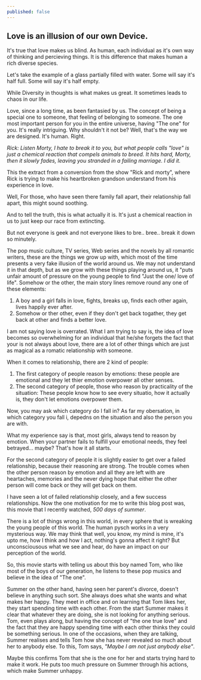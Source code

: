 ```yaml
---
published: false
---
```

## Love is an illusion of our own Device.

It's true that love makes us blind. As human, each individual as it's own way of thinking and percieving things. It is this difference that makes human a rich diverse species. 

Let's take the example of a glass partially filled with water. Some will say it's half full. Some will say it's half empty. 

While Diversity in thoughts is what makes us great. It sometimes leads to chaos in our life.

Love, since a long time, as been fantasied by us. The concept of being a special one to someone, that feeling of belonging to someone. The one most important person for you in the entire universe, having "The one" for you. It's really intriguing. Why shouldn't it not be? Well, that's the way we are designed. It's human. Right.

_Rick: Listen Morty, I hate to break it to you, but what people calls "love" is just a chemical reaction that compels animals to breed. It hits hard, Morty, then it slowly fades, leaving you stranded in a failing marriage. I did it._

This the extract from a conversion from the show "Rick and morty", where Rick is trying to make his heartbroken grandson understand from his experience in love.

Well, For those, who have seen there family fall apart, their relationship fall apart, this might sound soothing. 

And to tell the truth, this is what actually it is. It's just a chemical reaction in us to just keep our race from extincting.

But not everyone is geek and not everyone likes to bre.. bree.. break it down so minutely.

The pop music culture, TV series, Web series and the novels by all romantic writers, these are the things we grow up with, which most of the time presents a very fake illusion of the world around us. We may not understand it in that depth, but as we grow with these things playing around us, it "puts unfair amount of pressure on the young people to find "Just the one/ love of life". Somehow or the other, the main story lines remove round any one of these elements:
1. A boy and a girl falls in love, fights, breaks up, finds each other again, lives happily ever after.
2. Somehow or ther other, even if they don't get back togather, they get back at other and finds a better love.

I am not saying love is overrated. What I am trying to say is, the idea of love becomes so overwhelming for an individual that he/she forgets the fact that your is not always about love, there are a lot of other things which are just as magical as a romatic relationship with someone.

When it comes to relationship, there are 2 kind of people:
1. The first category of people reason by emotions: these people are emotional and they let thier emotion overpower all other senses.
2. The second category of people, those who reason by practicality of the situation: These people know how to see every situatio, how it actually is, they don't let emotions overpower them.

Now, you may ask which category do I fall in? As far my obersation, in which category you fall i, depedns on the situation and also the person you are with.

What my experience say is that, most girls, always tend to reason by emotion. When your partner fails to fulfill your emotional needs, they feel betrayed... maybe? That's how it all starts.

For the second category of people it is slightly easier to get over a failed relationship, because their reasoning are strong. The trouble comes when the other person reason by emotion and all they are left with are heartaches, memories and the never dying hope that either the other person will come back or they will get back on them.

I have seen a lot of failed relationship closely, and a few success relationships. Now the one motivation for me to write this blog post was, this movie that I recently watched, _500 days of summer_.

There is a lot of things wrong in this world, in every sphere that is wreaking the young people of this world. The human pysch works in a very mysterious way. We may think that well, you know, my mind is mine, it's upto me, how I think and how I act, nothing's gonna affect it right? But unconsciousous what we see and hear, do have an impact on our perception of the world.

So, this movie starts with telling us about this boy named Tom, who like most of the boys of our generation, he listens to these pop musics and believe in the idea of "The one". 

Summer on the other hand, having seen her parent's divorce, doesn't believe in anything such sort. She always does what she wants and what makes her happy. They meet in office and on learning that Tom likes her, they start spending time with each other. From the start Summer makes it clear that whatever they are doing, she is not looking for anything serious. Tom, even plays along, but having the concept of "the one true love" and the fact that they are happy spending time with each other thinks they could be something serious. In one of the occasions, when they are talking, Summer realises and tells Tom how she has never revealed so much about her to anybody else. To this, Tom says, _"Maybe I am not just anybody else"_. 

Maybe this confirms Tom that she is the one for her and starts trying hard to make it work. He puts too much pressure on Summer through his actions, which make Summer unhappy. 
